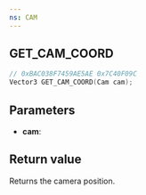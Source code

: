 ```yaml
---
ns: CAM
---
```

## GET_CAM_COORD

```c
// 0xBAC038F7459AE5AE 0x7C40F09C
Vector3 GET_CAM_COORD(Cam cam);
```


## Parameters
* **cam**: 

## Return value
Returns the camera position.